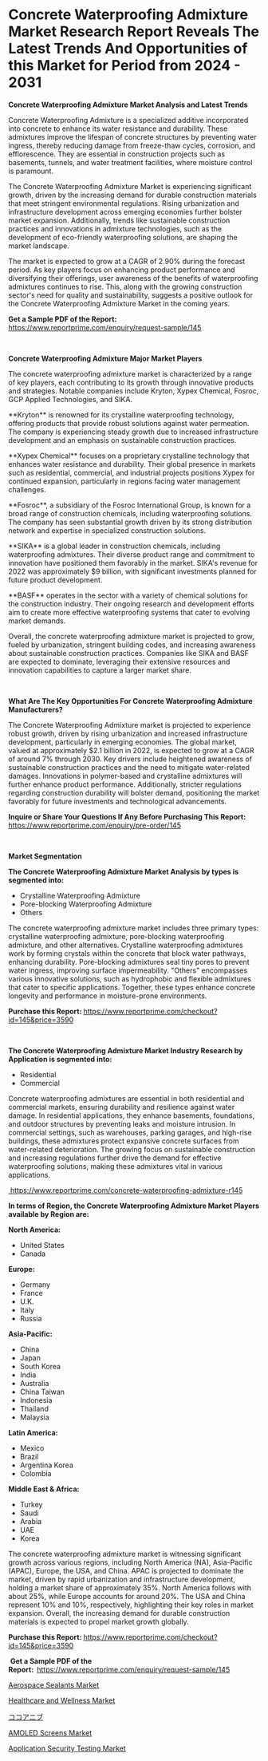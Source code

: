 <p><h1>Concrete Waterproofing Admixture Market Research Report Reveals The Latest Trends And Opportunities of this Market for Period from 2024 - 2031</h1></p><p><strong>Concrete Waterproofing Admixture Market Analysis and Latest Trends</strong></p>
<p><p>Concrete Waterproofing Admixture is a specialized additive incorporated into concrete to enhance its water resistance and durability. These admixtures improve the lifespan of concrete structures by preventing water ingress, thereby reducing damage from freeze-thaw cycles, corrosion, and efflorescence. They are essential in construction projects such as basements, tunnels, and water treatment facilities, where moisture control is paramount.</p><p>The Concrete Waterproofing Admixture Market is experiencing significant growth, driven by the increasing demand for durable construction materials that meet stringent environmental regulations. Rising urbanization and infrastructure development across emerging economies further bolster market expansion. Additionally, trends like sustainable construction practices and innovations in admixture technologies, such as the development of eco-friendly waterproofing solutions, are shaping the market landscape.</p><p>The market is expected to grow at a CAGR of 2.90% during the forecast period. As key players focus on enhancing product performance and diversifying their offerings, user awareness of the benefits of waterproofing admixtures continues to rise. This, along with the growing construction sector's need for quality and sustainability, suggests a positive outlook for the Concrete Waterproofing Admixture Market in the coming years.</p></p>
<p><strong>Get a Sample PDF of the Report:&nbsp;</strong> <a href="https://www.reportprime.com/enquiry/request-sample/145">https://www.reportprime.com/enquiry/request-sample/145</a></p>
<p>&nbsp;</p>
<p><strong>Concrete Waterproofing Admixture Major Market Players</strong></p>
<p><p>The concrete waterproofing admixture market is characterized by a range of key players, each contributing to its growth through innovative products and strategies. Notable companies include Kryton, Xypex Chemical, Fosroc, GCP Applied Technologies, and SIKA.</p><p>**Kryton** is renowned for its crystalline waterproofing technology, offering products that provide robust solutions against water permeation. The company is experiencing steady growth due to increased infrastructure development and an emphasis on sustainable construction practices. </p><p>**Xypex Chemical** focuses on a proprietary crystalline technology that enhances water resistance and durability. Their global presence in markets such as residential, commercial, and industrial projects positions Xypex for continued expansion, particularly in regions facing water management challenges.</p><p>**Fosroc**, a subsidiary of the Fosroc International Group, is known for a broad range of construction chemicals, including waterproofing solutions. The company has seen substantial growth driven by its strong distribution network and expertise in specialized construction solutions.</p><p>**SIKA** is a global leader in construction chemicals, including waterproofing admixtures. Their diverse product range and commitment to innovation have positioned them favorably in the market. SIKA's revenue for 2022 was approximately $9 billion, with significant investments planned for future product development.</p><p>**BASF** operates in the sector with a variety of chemical solutions for the construction industry. Their ongoing research and development efforts aim to create more effective waterproofing systems that cater to evolving market demands.</p><p>Overall, the concrete waterproofing admixture market is projected to grow, fueled by urbanization, stringent building codes, and increasing awareness about sustainable construction practices. Companies like SIKA and BASF are expected to dominate, leveraging their extensive resources and innovation capabilities to capture a larger market share.</p></p>
<p>&nbsp;</p>
<p><strong>What Are The Key Opportunities For Concrete Waterproofing Admixture Manufacturers?</strong></p>
<p><p>The Concrete Waterproofing Admixture market is projected to experience robust growth, driven by rising urbanization and increased infrastructure development, particularly in emerging economies. The global market, valued at approximately $2.1 billion in 2022, is expected to grow at a CAGR of around 7% through 2030. Key drivers include heightened awareness of sustainable construction practices and the need to mitigate water-related damages. Innovations in polymer-based and crystalline admixtures will further enhance product performance. Additionally, stricter regulations regarding construction durability will bolster demand, positioning the market favorably for future investments and technological advancements.</p></p>
<p><strong>Inquire or Share Your Questions If Any Before Purchasing This Report:</strong> <a href="https://www.reportprime.com/enquiry/pre-order/145">https://www.reportprime.com/enquiry/pre-order/145</a></p>
<p>&nbsp;</p>
<p><strong>Market Segmentation</strong></p>
<p><strong>The Concrete Waterproofing Admixture Market Analysis by types is segmented into:</strong></p>
<p><ul><li>Crystalline Waterproofing Admixture</li><li>Pore-blocking Waterproofing Admixture</li><li>Others</li></ul></p>
<p><p>The concrete waterproofing admixture market includes three primary types: crystalline waterproofing admixture, pore-blocking waterproofing admixture, and other alternatives. Crystalline waterproofing admixtures work by forming crystals within the concrete that block water pathways, enhancing durability. Pore-blocking admixtures seal tiny pores to prevent water ingress, improving surface impermeability. "Others" encompasses various innovative solutions, such as hydrophobic and flexible admixtures that cater to specific applications. Together, these types enhance concrete longevity and performance in moisture-prone environments.</p></p>
<p><strong>Purchase this Report:&nbsp;</strong><a href="https://www.reportprime.com/checkout?id=145&price=3590">https://www.reportprime.com/checkout?id=145&price=3590</a></p>
<p>&nbsp;</p>
<p><strong>The Concrete Waterproofing Admixture Market Industry Research by Application is segmented into:</strong></p>
<p><ul><li>Residential</li><li>Commercial</li></ul></p>
<p><p>Concrete waterproofing admixtures are essential in both residential and commercial markets, ensuring durability and resilience against water damage. In residential applications, they enhance basements, foundations, and outdoor structures by preventing leaks and moisture intrusion. In commercial settings, such as warehouses, parking garages, and high-rise buildings, these admixtures protect expansive concrete surfaces from water-related deterioration. The growing focus on sustainable construction and increasing regulations further drive the demand for effective waterproofing solutions, making these admixtures vital in various applications.</p></p>
<p><a href="https://www.reportprime.com/concrete-waterproofing-admixture-r145">&nbsp;https://www.reportprime.com/concrete-waterproofing-admixture-r145</a></p>
<p><strong>In terms of Region, the Concrete Waterproofing Admixture Market Players available by Region are:</strong></p>
<p>
    <p> <strong> North America: </strong>
        <ul>
            <li>United States</li>
            <li>Canada</li>
        </ul>
        </p> 
    <p> <strong> Europe: </strong>
        <ul>
            <li>Germany</li>
            <li>France</li>
            <li>U.K.</li>
            <li>Italy</li>
            <li>Russia</li>
        </ul>
        </p> 
    <p> <strong> Asia-Pacific: </strong>
        <ul>
            <li>China</li>
            <li>Japan</li>
            <li>South Korea</li>
            <li>India</li>
            <li>Australia</li>
            <li>China Taiwan</li>
            <li>Indonesia</li>
            <li>Thailand</li>
            <li>Malaysia</li>
        </ul>
        </p> 
    <p> <strong> Latin America: </strong>
        <ul>
            <li>Mexico</li>
            <li>Brazil</li>
            <li>Argentina Korea</li>
            <li>Colombia</li>
        </ul>
        </p> 
    <p> <strong> Middle East & Africa: </strong>
        <ul>
            <li>Turkey</li>
            <li>Saudi</li>
            <li>Arabia</li>
            <li>UAE</li>
            <li>Korea</li>
        </ul>
    </p>
    </p>
<p><p>The concrete waterproofing admixture market is witnessing significant growth across various regions, including North America (NA), Asia-Pacific (APAC), Europe, the USA, and China. APAC is projected to dominate the market, driven by rapid urbanization and infrastructure development, holding a market share of approximately 35%. North America follows with about 25%, while Europe accounts for around 20%. The USA and China represent 10% and 10%, respectively, highlighting their key roles in market expansion. Overall, the increasing demand for durable construction materials is expected to propel market growth globally.</p></p>
<p><strong>Purchase this Report: </strong><a href="https://www.reportprime.com/checkout?id=145&price=3590">https://www.reportprime.com/checkout?id=145&price=3590</a></p>
<p>&nbsp;<strong>Get a Sample PDF of the Report:&nbsp;&nbsp;</strong><a href="https://www.reportprime.com/enquiry/request-sample/145">https://www.reportprime.com/enquiry/request-sample/145</a></p>
<p><strong></strong></p>
<p><p><a href="https://github.com/CliffMedina6/Market-Research-Report-List-6/blob/main/aerospace-sealants-market.md">Aerospace Sealants Market</a></p><p><a href="https://medium.com/@akshatreportprime/global-healthcare-and-wellness-market-opportunities-and-forecast-for-period-from-2024-to-2031-2033e77971e4">Healthcare and Wellness Market</a></p><p><a href="https://medium.com/@carengczpoe/%E3%82%B3%E3%82%B3%E3%82%A2%E3%83%8B%E3%83%96%E5%B8%82%E5%A0%B4-2024%E5%B9%B4%E3%81%8B%E3%82%892031%E5%B9%B4%E3%81%BE%E3%81%A7%E3%81%AE%E7%94%A3%E6%A5%AD%E5%8B%95%E5%90%91%E3%81%A8%E4%BA%88%E6%B8%AC-f2ce3ac4d891">ココアニブ</a></p><p><a href="https://issuu.com/reportprime-2/docs/amoled-screens-market-size-2030.ppt_2f6de4ad8855f6">AMOLED Screens Market</a></p><p><a href="https://medium.com/@akshatreportprime/global-application-security-testing-market-opportunities-and-forecast-for-period-from-2024-to-2031-d0e33a08203a">Application Security Testing Market</a></p></p>